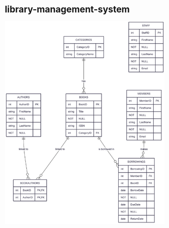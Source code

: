 # library-management-system

![Library Management ERD](https://github.com/CLAIRENEKESASIMIYU2000/library-management-system/blob/main/ERD.png?raw=true)
